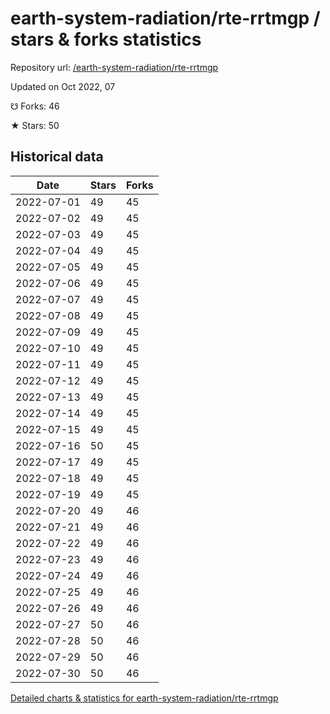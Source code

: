 # earth-system-radiation/rte-rrtmgp / stars & forks statistics

Repository url: [/earth-system-radiation/rte-rrtmgp](https://github.com/earth-system-radiation/rte-rrtmgp)

Updated on Oct 2022, 07

☋ Forks: 46

★ Stars: 50

## Historical data
| Date | Stars | Forks |
|------|-------|-------|
| 2022-07-01 | 49 | 45 | 
| 2022-07-02 | 49 | 45 | 
| 2022-07-03 | 49 | 45 | 
| 2022-07-04 | 49 | 45 | 
| 2022-07-05 | 49 | 45 | 
| 2022-07-06 | 49 | 45 | 
| 2022-07-07 | 49 | 45 | 
| 2022-07-08 | 49 | 45 | 
| 2022-07-09 | 49 | 45 | 
| 2022-07-10 | 49 | 45 | 
| 2022-07-11 | 49 | 45 | 
| 2022-07-12 | 49 | 45 | 
| 2022-07-13 | 49 | 45 | 
| 2022-07-14 | 49 | 45 | 
| 2022-07-15 | 49 | 45 | 
| 2022-07-16 | 50 | 45 | 
| 2022-07-17 | 49 | 45 | 
| 2022-07-18 | 49 | 45 | 
| 2022-07-19 | 49 | 45 | 
| 2022-07-20 | 49 | 46 | 
| 2022-07-21 | 49 | 46 | 
| 2022-07-22 | 49 | 46 | 
| 2022-07-23 | 49 | 46 | 
| 2022-07-24 | 49 | 46 | 
| 2022-07-25 | 49 | 46 | 
| 2022-07-26 | 49 | 46 | 
| 2022-07-27 | 50 | 46 | 
| 2022-07-28 | 50 | 46 | 
| 2022-07-29 | 50 | 46 | 
| 2022-07-30 | 50 | 46 | 


[Detailed charts & statistics for earth-system-radiation/rte-rrtmgp](https://reviewgithub.com/rep/earth-system-radiation/rte-rrtmgp)

